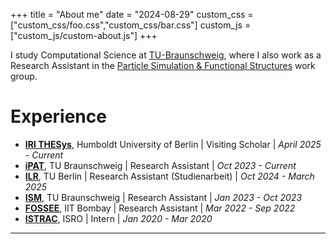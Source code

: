 +++
title = "About me"
date = "2024-08-29"
custom_css = ["custom_css/foo.css","custom_css/bar.css"]
custom_js = ["custom_js/custom-about.js"]
+++

I study Computational Science at [TU-Braunschweig](https://www.tu-braunschweig.de), where I also work as a Research Assistant in the [Particle Simulation & Functional Structures](https://www.tu-braunschweig.de/en/ipat/research/particle-simulation-functional-structures) work group.

# Experience
- [**IRI THESys**](https://www.iri-thesys.org/), Humboldt University of Berlin | Visiting Scholar | *April 2025 - Current*
- [**iPAT**](https://www.tu-braunschweig.de/ipat), TU Braunschweig | Research Assistant | *Oct 2023 - Current*  
- [**ILR**](https://www.tu.berlin/ilr), TU Berlin | Research Assistant (Studienarbeit) | *Oct 2024 - March 2025*
- [**ISM**](https://www.tu-braunschweig.de/ism), TU Braunschweig | Research Assistant | *Jan 2023 - Oct 2023*
- [**FOSSEE**](https://cfd.fossee.in), IIT Bombay | Research Assistant | *Mar 2022 - Sep 2022*
- [**ISTRAC**](https://www.isro.gov.in/ISTRAC.html), ISRO | Intern | *Jan 2020 - Mar 2020*

---